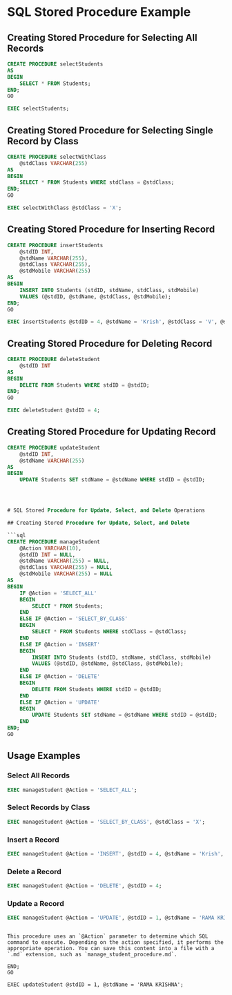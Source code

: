  
# SQL Stored Procedure Example

## Creating Stored Procedure for Selecting All Records

```sql
CREATE PROCEDURE selectStudents
AS
BEGIN
    SELECT * FROM Students;
END;
GO

EXEC selectStudents;
```

## Creating Stored Procedure for Selecting Single Record by Class

```sql
CREATE PROCEDURE selectWithClass 
    @stdClass VARCHAR(255)
AS
BEGIN
    SELECT * FROM Students WHERE stdClass = @stdClass;
END;
GO

EXEC selectWithClass @stdClass = 'X';
```

## Creating Stored Procedure for Inserting Record

```sql
CREATE PROCEDURE insertStudents 
    @stdID INT,
    @stdName VARCHAR(255),
    @stdClass VARCHAR(255),
    @stdMobile VARCHAR(255)
AS
BEGIN
    INSERT INTO Students (stdID, stdName, stdClass, stdMobile)
    VALUES (@stdID, @stdName, @stdClass, @stdMobile);
END;
GO

EXEC insertStudents @stdID = 4, @stdName = 'Krish', @stdClass = 'V', @stdMobile = '900626548';
```

## Creating Stored Procedure for Deleting Record

```sql
CREATE PROCEDURE deleteStudent 
    @stdID INT
AS
BEGIN
    DELETE FROM Students WHERE stdID = @stdID;
END;
GO

EXEC deleteStudent @stdID = 4;
```

## Creating Stored Procedure for Updating Record

```sql
CREATE PROCEDURE updateStudent 
    @stdID INT, 
    @stdName VARCHAR(255)
AS
BEGIN
    UPDATE Students SET stdName = @stdName WHERE stdID = @stdID;




# SQL Stored Procedure for Update, Select, and Delete Operations

## Creating Stored Procedure for Update, Select, and Delete

```sql
CREATE PROCEDURE manageStudent
    @Action VARCHAR(10),
    @stdID INT = NULL,
    @stdName VARCHAR(255) = NULL,
    @stdClass VARCHAR(255) = NULL,
    @stdMobile VARCHAR(255) = NULL
AS
BEGIN
    IF @Action = 'SELECT_ALL'
    BEGIN
        SELECT * FROM Students;
    END
    ELSE IF @Action = 'SELECT_BY_CLASS'
    BEGIN
        SELECT * FROM Students WHERE stdClass = @stdClass;
    END
    ELSE IF @Action = 'INSERT'
    BEGIN
        INSERT INTO Students (stdID, stdName, stdClass, stdMobile)
        VALUES (@stdID, @stdName, @stdClass, @stdMobile);
    END
    ELSE IF @Action = 'DELETE'
    BEGIN
        DELETE FROM Students WHERE stdID = @stdID;
    END
    ELSE IF @Action = 'UPDATE'
    BEGIN
        UPDATE Students SET stdName = @stdName WHERE stdID = @stdID;
    END
END;
GO
```

## Usage Examples

### Select All Records
```sql
EXEC manageStudent @Action = 'SELECT_ALL';
```

### Select Records by Class
```sql
EXEC manageStudent @Action = 'SELECT_BY_CLASS', @stdClass = 'X';
```

### Insert a Record
```sql
EXEC manageStudent @Action = 'INSERT', @stdID = 4, @stdName = 'Krish', @stdClass = 'V', @stdMobile = '900626548';
```

### Delete a Record
```sql
EXEC manageStudent @Action = 'DELETE', @stdID = 4;
```

### Update a Record
```sql
EXEC manageStudent @Action = 'UPDATE', @stdID = 1, @stdName = 'RAMA KRISHNA';
```
```

This procedure uses an `@Action` parameter to determine which SQL command to execute. Depending on the action specified, it performs the appropriate operation. You can save this content into a file with a `.md` extension, such as `manage_student_procedure.md`.

END;
GO

EXEC updateStudent @stdID = 1, @stdName = 'RAMA KRISHNA';
 
